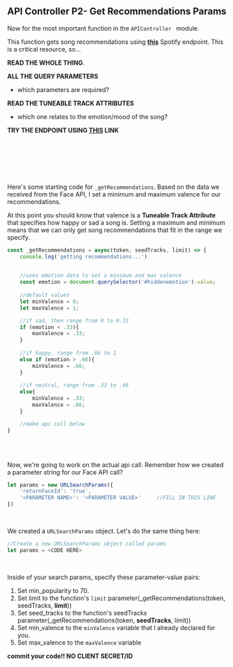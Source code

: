 ## API Controller P2- Get Recommendations Params

Now for the most important function in the `APIController `  module. 

This function gets song recommendations using [**this**](https://developer.spotify.com/documentation/web-api/reference/browse/get-recommendations/) Spotify endpoint. This is a critical resource, so...

**READ THE WHOLE THING**.

**ALL THE QUERY PARAMETERS**

- which parameters are required?

**READ THE TUNEABLE TRACK ATTRIBUTES**

- which one relates to the emotion/mood of the song?

**TRY THE ENDPOINT USING [THIS](https://developer.spotify.com/console/get-recommendations/?seed_artists=4NHQUGzhtTLFvgF5SZesLK&seed_tracks=0c6xIDDpzE81m2q797ordA&min_energy=0.4&min_popularity=50&market=US) LINK**



<br />

<br />

<br />

<br />

<br />



Here's some starting code for `_getRecommendations`. Based on the data we received from the Face API, I set a minimum and maximum valence for our recommendations. 

At this point you should know that valence is a **Tuneable Track Attribute** that specifies how happy or sad a song is. Setting a maximum and minimum means that we can only get song recommendations that fit in the range we specify.



```js
const _getRecommendations = async(token, seedTracks, limit) => {
    console.log('getting recommendations...')

  
  	//uses emotion data to set a minimum and max valence
    const emotion = document.querySelector('#hiddenemotion').value;
  
  	//default values
    let minValence = 0;
    let maxValence = 1;

  	//if sad, then range from 0 to 0.33
    if (emotion < .33){
        maxValence = .33;
    }
  
  	//if happy, range from .66 to 1
    else if (emotion > .66){
        minValence = .66;
    }
  
  	//if neutral, range from .33 to .66
    else{
        minValence = .33;
        maxValence = .66;
    }

    //make api call below
}
```

<br />
<br />


Now, we're going to work on the actual api call. Remember how we created a parameter string for our Face API call? 

```js
let params = new URLSearchParams({
	'returnFaceId': 'true',
	'<PARAMETER NAME>': '<PARAMETER VALUE>'     //FILL IN THIS LINE
})
```

<br />

We created a `URLSearchParams`  object. Let's do the same thing here:

```js
//Create a new URLSearchParams object called params
let params = <CODE HERE>
```

<br />

Inside of your search params, specify these parameter-value pairs:

1. Set min_popularity to 70.
2. Set limit to the function's `limit`  parameter(_getRecommendations(token, seedTracks, **limit**))
3. Set seed_tracks to the function's seedTracks parameter(_getRecommendations(token, **seedTracks**, limit))
4. Set min_valence to the `minValence`  variable that I already declared for you.
5. Set max_valence to the `maxValence`  variable

**commit your code!! NO CLIENT SECRET/ID**
